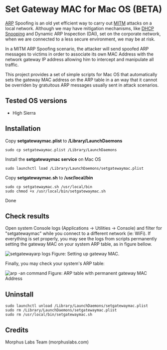 # Set Gateway MAC for Mac OS (BETA)

[ARP](https://en.wikipedia.org/wiki/Address_Resolution_Protocol) Spoofing is an old yet efficient way to carry out [MITM](https://en.wikipedia.org/wiki/Man-in-the-middle_attack) attacks on a local network. Although we may have mitigation mechanisms, like [DHCP Snooping](https://en.wikipedia.org/wiki/DHCP_snooping) and Dynamic ARP Inspection (DAI), set on the corporate network, when we are connected to a less secure environment, we may be at risk.

In a MITM ARP Spoofing scenario, the attacker will send spoofed ARP messages to victims in order to associate its own MAC Address with the network gateway IP address allowing him to intercept and manipulate all traffic.

This project provides a set of simple scripts for Mac OS that automatically sets the gateway MAC address on the ARP table in a an way that it cannot be overriden by gratuitous ARP messages usually sent in attack scenarios.

## Tested OS versions

* High Sierra

## Installation

Copy **setgatewaymac.plist** to **/Library/LaunchDaemons**
```
sudo cp setgatewaymac.plist /Library/LaunchDaemons
```
Install the **setgatewaymac service** on Mac OS
```
sudo launchctl load /Library/LaunchDaemons/setgatewaymac.plist
```
Copy **setgatewaymac.sh** to **/usr/local/bin**
```
sudo cp setgatewaymac.sh /usr/local/bin
sudo chmod +x /usr/local/bin/setgatewaymac.sh
```
Done

## Check results

Open system Console logs (Applications -> Utilities -> Console) and filter for "setgatewaymac" while you connect to a different network (ie: WiFi). If everything is set properly, you may see the logs from scripts permanently setting the gateway MAC on your system ARP table, as in figure bellow.

![setgatewayarp logs](https://cdn-images-1.medium.com/max/1600/1*znuMKd2kdj-HU-NiGths2w.png)
Figure: Setting up gateway MAC.

Finally, you may check your system's ARP table:

![arp -an command](https://cdn-images-1.medium.com/max/1600/1*umkKNpDaRGyzJrjXdTTx7w.png)
Figure: ARP table with permanent gateway MAC Address

## Uninstall
```
sudo launchctl unload /Library/LaunchDaemons/setgatewaymac.plist
sudo rm /Library/LaunchDaemons/setgatewaymac.plist
sudo rm /usr/local/bin/setgatewaymac.sh
```

## Credits
Morphus Labs Team (morphuslabs.com)
